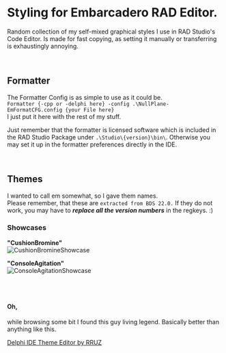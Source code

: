 # Styling for Embarcadero RAD Editor.
Random collection of my self-mixed graphical styles I use in RAD Studio's Code Editor. Is made for fast copying, as setting it manually or transferring is exhaustingly annoying.

<br>

## Formatter
The Formatter Config is as simple to use as it could be.  
`Formatter {-cpp or -delphi here} -config .\NullPlane-EmFormatCFG.config {your File here}`  
I just put it here with the rest of my stuff.

Just remember that the formatter is licensed software which is included in the RAD Studio Package under `.\Studio\{version}\bin\`. Otherwise you may set it up in the formatter preferences directly in the IDE.

<br>

## Themes

I wanted to call em somewhat, so I gave them names.  
Please remember, that these are `extracted from BDS 22.0.` If they do not work, you may have to _**replace all the version numbers**_ in the regkeys. :) 

### Showcases
**"CushionBromine"**  
![CushionBromineShowcase](https://i.imgur.com/UiuoHqZ.png)

**"ConsoleAgitation"**  
![ConsoleAgitationShowcase](https://i.imgur.com/opfwjTU.png)

<br>
<br>

#### Oh,  
while browsing some bit I found this guy living legend.
Basically better than anything like this.

[Delphi IDE Theme Editor by RRUZ](https://github.com/RRUZ/delphi-ide-theme-editor/)
